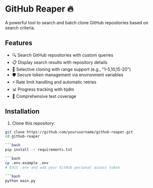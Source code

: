 # GitHub Reaper 🔥

A powerful tool to search and batch clone GitHub repositories based on search criteria.

## Features

- 🔍 Search GitHub repositories with custom queries
- 📋 Display search results with repository details
- 🎯 Selective cloning with range support (e.g., "1-5,10,15-20")
- 🛡️ Secure token management via environment variables
- ⚡ Rate limit handling and automatic retries
- 📊 Progress tracking with tqdm
- 🧪 Comprehensive test coverage

## Installation

1. Clone this repository:
```bash
git clone https://github.com/yourusername/github-reaper.git
cd github-reaper

```bash
pip install -r requirements.txt

```bash
cp .env.example .env
# Edit .env and add your GitHub personal access token

```bash
python main.py

